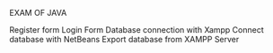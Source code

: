 EXAM OF JAVA

Register form
Login Form
Database connection with Xampp
Connect database with NetBeans 
Export database from XAMPP Server
